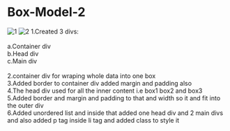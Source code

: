 # Box-Model-2
![1](https://github.com/yadnika10/Box-Model-2/assets/122971264/bdbf465e-b520-4a26-abe5-df20f2adcdff)
![2](https://github.com/yadnika10/Box-Model-2/assets/122971264/2a37b678-8229-484c-aff4-c17233a001bd)
1.Created 3 divs:<br>
<br>
a.Container div<br>
b.Head div<br>
c.Main div<br>
<br>
2.container div for wraping whole data into one box<br>
3.Added border to container div added margin and padding also<br>
4.The head div used for all the inner content i.e box1 box2 and box3<br>
5.Added border and margin and padding to that and width so it and fit into the outer div<br>
6.Added unordered list and inside that added one head div and 2 main divs and also added p tag inside li tag and added class to style it<br>
